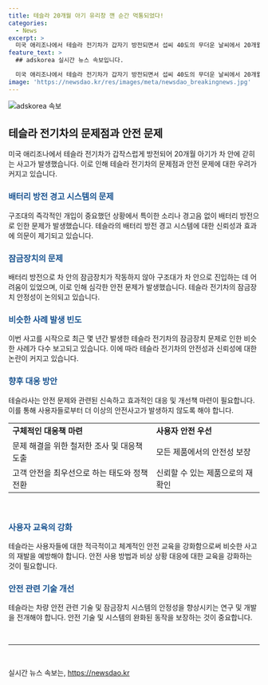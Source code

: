 ```yaml
---
title: 테슬라 20개월 아기 유리창 깬 순간 먹통되었다!
categories:
  - News
excerpt: >
  미국 애리조나에서 테슬라 전기차가 갑자기 방전되면서 섭씨 40도의 무더운 날씨에서 20개월 아기가 차 안에 갇히는 사고가 발생했습니다. 아기를 구하기 위해 구조대가 차 창문을 깨고 나서야 했으며, 테슬라의 배터리 방전으로 차 문이 열리지 않아 아기가 구조되지 못했습니다. 이는 최근에도 비슷한 사고가 있었으며, 테슬라의 잠금장치 문제에 대한 우려가 커지고 있습니다. 
feature_text: >
  ## adskorea 실시간 뉴스 속보입니다.

  미국 애리조나에서 테슬라 전기차가 갑자기 방전되면서 섭씨 40도의 무더운 날씨에서 20개월 아기가 차 안에 갇히는 사고가 발생했습니다. 아기를 구하기 위해 구조대가 차 창문을 깨고 나서야 했으며, 테슬라의 배터리 방전으로 차 문이 열리지 않아 아기가 구조되지 못했습니다. 이는 최근에도 비슷한 사고가 있었으며, 테슬라의 잠금장치 문제에 대한 우려가 커지고 있습니다. 
image: 'https://newsdao.kr/res/images/meta/newsdao_breakingnews.jpg'
---
```


<p><img src="https://newsdao.kr/res/images/meta/newsdao_breakingnews.jpg" alt="adskorea 속보" /></p>

<h2 data-ke-size="size26">테슬라 전기차의 문제점과 안전 문제</h2>

<p data-ke-size="size16">미국 애리조나에서 테슬라 전기차가 갑작스럽게 방전되어 20개월 아기가 차 안에 갇히는 사고가 발생했습니다. 이로 인해 테슬라 전기차의 문제점과 안전 문제에 대한 우려가 커지고 있습니다.</p>

<h3><b><span style="color: #1a5490;">배터리 방전 경고 시스템의 문제</span></b></h3>

<p data-ke-size="size16">구조대의 즉각적인 개입이 중요했던 상황에서 특이한 소리나 경고음 없이 배터리 방전으로 인한 문제가 발생했습니다. 테슬라의 배터리 방전 경고 시스템에 대한 신뢰성과 효과에 의문이 제기되고 있습니다.</p>

<h3><b><span style="color: #1a5490;">잠금장치의 문제</span></b></h3>

<p data-ke-size="size16">배터리 방전으로 차 안의 잠금장치가 작동하지 않아 구조대가 차 안으로 진입하는 데 어려움이 있었으며, 이로 인해 심각한 안전 문제가 발생했습니다. 테슬라 전기차의 잠금장치 안정성이 논의되고 있습니다.</p>

<h3><b><span style="color: #1a5490;">비슷한 사례 발생 빈도</span></b></h3>

<p data-ke-size="size16">이번 사고를 시작으로 최근 몇 년간 발생한 테슬라 전기차의 잠금장치 문제로 인한 비슷한 사례가 다수 보고되고 있습니다. 이에 따라 테슬라 전기차의 안전성과 신뢰성에 대한 논란이 커지고 있습니다.</p>

<h3><b><span style="color: #1a5490;">향후 대응 방안</span></b></h3>

<p data-ke-size="size16">테슬라사는 안전 문제와 관련된 신속하고 효과적인 대응 및 개선책 마련이 필요합니다. 이를 통해 사용자들로부터 더 이상의 안전사고가 발생하지 않도록 해야 합니다.</p>

<table>
    <tbody>
        <tr>
            <td style="text-align: left; height: 17px;"><b>구체적인 대응책 마련</b></td>
            <td style="text-align: left; height: 17px;"><b>사용자 안전 우선</b></td>
        </tr>
        <tr>
            <td style="text-align: left; height: 17px;">문제 해결을 위한 철저한 조사 및 대응책 도출</td>
            <td style="text-align: left; height: 17px;">모든 제품에서의 안전성 보장</td>
        </tr>
        <tr>
            <td style="text-align: left; height: 17px;">고객 안전을 최우선으로 하는 태도와 정책 전환</td>
            <td style="text-align: left; height: 17px;">신뢰할 수 있는 제품으로의 재확인</td>
        </tr>
    </tbody>
</table>

<p data-ke-size="size16">&nbsp;</p>

<h3><b><span style="color: #1a5490;">사용자 교육의 강화</span></b></h3>

<p data-ke-size="size16">테슬라는 사용자들에 대한 적극적이고 체계적인 안전 교육을 강화함으로써 비슷한 사고의 재발을 예방해야 합니다. 안전 사용 방법과 비상 상황 대응에 대한 교육을 강화하는 것이 필요합니다.</p>

<h3><b><span style="color: #1a5490;">안전 관련 기술 개선</span></b></h3>

<p data-ke-size="size16">테슬라는 차량 안전 관련 기술 및 잠금장치 시스템의 안정성을 향상시키는 연구 및 개발을 전개해야 합니다. 안전 기술 및 시스템의 완화된 동작을 보장하는 것이 중요합니다.</p>

<p data-ke-size="size16">&nbsp;</p>

<hr>

<p data-ke-size="size16">&nbsp;</p>
실시간 뉴스 속보는, <a href="https://newsdao.kr" rel="dofollow">https://newsdao.kr</a>



